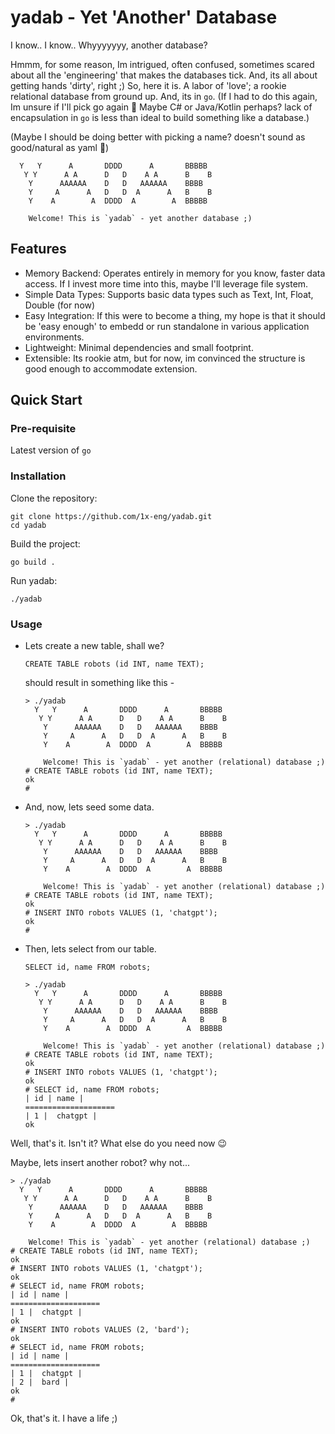 # yadab - Yet 'Another' Database

I know.. I know.. Whyyyyyyy, another database? 

Hmmm, for some reason, Im intrigued, often confused, sometimes scared about all the 'engineering' that makes the databases tick. And, its all about getting hands 'dirty', right ;) So, here it is. A labor of 'love'; a rookie relational database from ground up. And, its in `go`. (If I had to do this again, Im unsure if I'll pick go again :thinking: Maybe C# or Java/Kotlin perhaps? lack of encapsulation in `go` is less than ideal to build something like a database.)

(Maybe I should be doing better with picking a name? doesn't sound as good/natural as yaml :thinking:)

```
  Y   Y      A       DDDD      A       BBBBB
   Y Y      A A      D   D    A A      B    B
    Y      AAAAAA    D   D   AAAAAA    BBBB
    Y     A      A   D   D  A      A   B    B
    Y    A        A  DDDD  A        A  BBBBB

    Welcome! This is `yadab` - yet another database ;)
```

## Features
- Memory Backend: Operates entirely in memory for you know, faster data access. If I invest more time into this, maybe I'll leverage file system.
- Simple Data Types: Supports basic data types such as Text, Int, Float, Double (for now)
- Easy Integration: If this were to become a thing, my hope is that it should be 'easy enough' to embedd or run standalone in various application environments.
- Lightweight: Minimal dependencies and small footprint.
- Extensible: Its rookie atm, but for now, im convinced the structure is good enough to accommodate extension.

## Quick Start

### Pre-requisite
Latest version of `go`

### Installation
Clone the repository:

```
git clone https://github.com/1x-eng/yadab.git
cd yadab
```

Build the project:

```
go build .
```

Run yadab:

```
./yadab
```

### Usage

- Lets create a new table, shall we?

    ```
    CREATE TABLE robots (id INT, name TEXT);
    ```

    should result in something like this - 
    ```
    > ./yadab
      Y   Y      A       DDDD      A       BBBBB  
       Y Y      A A      D   D    A A      B    B 
        Y      AAAAAA    D   D   AAAAAA    BBBB   
        Y     A      A   D   D  A      A   B    B 
        Y    A        A  DDDD  A        A  BBBBB  

        Welcome! This is `yadab` - yet another (relational) database ;)
    # CREATE TABLE robots (id INT, name TEXT);
    ok
    # 
    ```

- And, now, lets seed some data.
    ```
    > ./yadab
      Y   Y      A       DDDD      A       BBBBB  
       Y Y      A A      D   D    A A      B    B 
        Y      AAAAAA    D   D   AAAAAA    BBBB   
        Y     A      A   D   D  A      A   B    B 
        Y    A        A  DDDD  A        A  BBBBB  

        Welcome! This is `yadab` - yet another (relational) database ;)
    # CREATE TABLE robots (id INT, name TEXT);
    ok
    # INSERT INTO robots VALUES (1, 'chatgpt');    
    ok
    # 
    ```

- Then, lets select from our table.
    ```
    SELECT id, name FROM robots;
    ```

    ```
    > ./yadab
      Y   Y      A       DDDD      A       BBBBB  
       Y Y      A A      D   D    A A      B    B 
        Y      AAAAAA    D   D   AAAAAA    BBBB   
        Y     A      A   D   D  A      A   B    B 
        Y    A        A  DDDD  A        A  BBBBB  

        Welcome! This is `yadab` - yet another (relational) database ;)
    # CREATE TABLE robots (id INT, name TEXT);
    ok
    # INSERT INTO robots VALUES (1, 'chatgpt');    
    ok
    # SELECT id, name FROM robots;
    | id | name |
    ====================
    | 1 |  chatgpt | 
    ok
    ```

Well, that's it. Isn't it? What else do you need now :wink:

Maybe, lets insert another robot? why not...

```
> ./yadab
  Y   Y      A       DDDD      A       BBBBB  
   Y Y      A A      D   D    A A      B    B 
    Y      AAAAAA    D   D   AAAAAA    BBBB   
    Y     A      A   D   D  A      A   B    B 
    Y    A        A  DDDD  A        A  BBBBB  

    Welcome! This is `yadab` - yet another (relational) database ;)
# CREATE TABLE robots (id INT, name TEXT);
ok
# INSERT INTO robots VALUES (1, 'chatgpt');    
ok
# SELECT id, name FROM robots;
| id | name |
====================
| 1 |  chatgpt | 
ok
# INSERT INTO robots VALUES (2, 'bard');   
ok
# SELECT id, name FROM robots;
| id | name |
====================
| 1 |  chatgpt | 
| 2 |  bard | 
ok
# 
```

Ok, that's it. I have a life ;)
